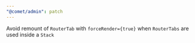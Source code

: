 ```yaml
---
"@comet/admin": patch
---
```


Avoid remount of `RouterTab` with `forceRender={true}` when `RouterTabs` are used inside a `Stack`
